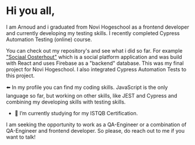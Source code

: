 # Hi you all,
I am Arnoud and i graduated from Novi Hogeschool as a frontend developer and currently developing my testing skills. I recently completed Cypress Automation Testing (online) course.

You can check out my repository's and see what i did so far. For example ["Sociaal Oosterhout"](https://github.com/abouman76/Eind-Project-Arnoud-Bouman.git) which is a social platform application and was build with React and uses Firebase as a "backend" database. This was my final project for Novi Hogeschool. I also integrated Cypress Automation Tests to this project.

:arrow_left:  In my profile you can find my coding skills. JavaScript is the only language so far, but working on other skills, like JEST and Cypress and combining my developing skills with testing skills.

- 🌱  I’m currently studying for my ISTQB Certification.

I am seeking the opportunity to work as a QA-Engineer or a combination of QA-Engineer and frontend developer. So please, do reach out to me if you want to talk!

<!--
**abouman76/abouman76** is a ✨ _special_ ✨ repository because its `README.md` (this file) appears on your GitHub profile.

Here are some ideas to get you started:

- 🔭 I’m currently working on ...
- 🌱 I’m currently learning ...
- 👯 I’m looking to collaborate on ...
- 🤔 I’m looking for help with ...
- 💬 Ask me about ...
- 📫 How to reach me: ...
- 😄 Pronouns: ...
- ⚡ Fun fact: ...
-->
